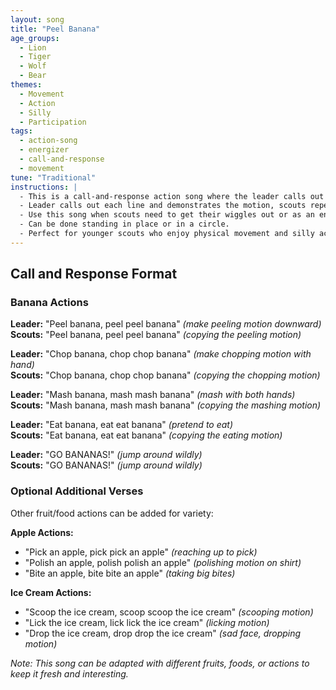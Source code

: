 ```yaml
---
layout: song
title: "Peel Banana"
age_groups:
  - Lion
  - Tiger
  - Wolf
  - Bear
themes:
  - Movement
  - Action
  - Silly
  - Participation
tags:
  - action-song
  - energizer
  - call-and-response
  - movement
tune: "Traditional"
instructions: |
  - This is a call-and-response action song where the leader calls out actions and everyone follows.
  - Leader calls out each line and demonstrates the motion, scouts repeat both words and actions.
  - Use this song when scouts need to get their wiggles out or as an energizer.
  - Can be done standing in place or in a circle.
  - Perfect for younger scouts who enjoy physical movement and silly actions.
---
```


## Call and Response Format

### Banana Actions
**Leader:** "Peel banana, peel peel banana" *(make peeling motion downward)*  
**Scouts:** "Peel banana, peel peel banana" *(copying the peeling motion)*

**Leader:** "Chop banana, chop chop banana" *(make chopping motion with hand)*  
**Scouts:** "Chop banana, chop chop banana" *(copying the chopping motion)*

**Leader:** "Mash banana, mash mash banana" *(mash with both hands)*  
**Scouts:** "Mash banana, mash mash banana" *(copying the mashing motion)*

**Leader:** "Eat banana, eat eat banana" *(pretend to eat)*  
**Scouts:** "Eat banana, eat eat banana" *(copying the eating motion)*

**Leader:** "GO BANANAS!" *(jump around wildly)*  
**Scouts:** "GO BANANAS!" *(jump around wildly)*

### Optional Additional Verses
Other fruit/food actions can be added for variety:

**Apple Actions:**
- "Pick an apple, pick pick an apple" *(reaching up to pick)*
- "Polish an apple, polish polish an apple" *(polishing motion on shirt)*
- "Bite an apple, bite bite an apple" *(taking big bites)*

**Ice Cream Actions:**
- "Scoop the ice cream, scoop scoop the ice cream" *(scooping motion)*
- "Lick the ice cream, lick lick the ice cream" *(licking motion)*
- "Drop the ice cream, drop drop the ice cream" *(sad face, dropping motion)*

*Note: This song can be adapted with different fruits, foods, or actions to keep it fresh and interesting.*
